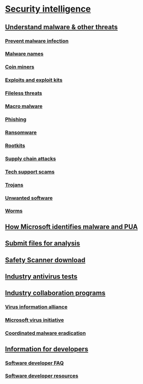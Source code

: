 # [Security intelligence](index.md)

## [Understand malware & other threats](understanding-malware.md)

### [Prevent malware infection](prevent-malware-infection.md)

### [Malware names](malware-naming.md)

### [Coin miners](coinminer-malware.md)

### [Exploits and exploit kits](exploits-malware.md)

### [Fileless threats](fileless-threats.md)

### [Macro malware](macro-malware.md)

### [Phishing](phishing.md)

### [Ransomware](ransomware-malware.md)

### [Rootkits](rootkits-malware.md)

### [Supply chain attacks](supply-chain-malware.md)

### [Tech support scams](support-scams.md)

### [Trojans](trojans-malware.md)

### [Unwanted software](unwanted-software.md)

### [Worms](worms-malware.md)

## [How Microsoft identifies malware and PUA](criteria.md)

## [Submit files for analysis](submission-guide.md)

## [Safety Scanner download](safety-scanner-download.md)

## [Industry antivirus tests](top-scoring-industry-antivirus-tests.md)

## [Industry collaboration programs](cybersecurity-industry-partners.md)

### [Virus information alliance](virus-information-alliance-criteria.md)

### [Microsoft virus initiative](virus-initiative-criteria.md)

### [Coordinated malware eradication](coordinated-malware-eradication.md)

## [Information for developers](developer-info.md)

### [Software developer FAQ](developer-faq.md)

### [Software developer resources](developer-resources.md)
